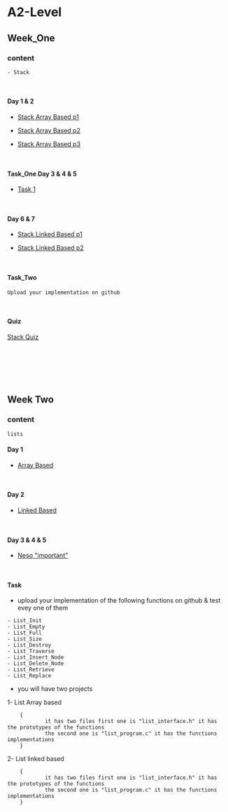 # A2-Level

## Week_One

### content
~~~
- Stack  
~~~
<p>&nbsp;</p>

#### Day 1 & 2
* [Stack Array Based p1](https://youtu.be/JmlIHoqaj4I?si=i0-tKyNa0yTozSyi)

* [Stack Array Based p2](https://youtu.be/ePRs24VWHtA?si=EG9BV3jSGbqJaTWz)

* [Stack Array Based p3](https://youtu.be/kahbXJ_nQzU?si=h2zqVRj8OzMZNjmQ)

<p>&nbsp;</p>

#### Task_One Day 3 & 4 & 5
* [Task 1](https://drive.google.com/file/d/1XVwxRERrskTKKvnFj4kv1-xH9a9Fxt2J/view?usp=sharing)

<p>&nbsp;</p>

#### Day 6 & 7

* [Stack Linked Based p1](https://youtu.be/m-FooXh-YzU?si=FhePExQrlEfKaYw-)

* [Stack Linked Based p2](https://youtu.be/y98U74U3BBE?si=lYIHMT97TUn84bg6)
<p>&nbsp;</p>

#### Task_Two 
~~~
Upload your implementation on github
~~~
<p>&nbsp;</p>

#### Quiz 

[Stack Quiz](https://docs.google.com/forms/d/e/1FAIpQLScdSOZZV9ZReH6286qJa7L89j6ZMtWreew6S2HSYdWzsMDxcQ/viewform)

<p>&nbsp;</p>
<p>&nbsp;</p>
<p>&nbsp;</p>


## Week Two

### content

~~~
lists
~~~

#### Day 1 

* [Array Based](https://youtu.be/rNPSEjNDRkk?si=L2gcX7vTpqMJEzQ-)

<p>&nbsp;</p>

#### Day 2 

* [Linked Based](https://youtu.be/rNPSEjNDRkk?si=L2gcX7vTpqMJEzQ-)

<p>&nbsp;</p>

#### Day 3 & 4 & 5

* [Neso "important"](https://www.youtube.com/playlist?list=PLpYOpjNLz0aGIL9xaFHbw16uEmFxzy2rs)

<p>&nbsp;</p>

#### Task

* upload your implementation of the following functions on github & test evey one of them
~~~
- List_Init
- List_Empty
- List_Full
- List_Size
- List_Destroy
- List_Traverse
- List_Insert_Node
- List_Delete_Node
- List_Retrieve
- List_Replace
~~~

* you will have two projects 

1- List Array based 

        {
                it has two files first one is "list_interface.h" it has the prototypes of the functions
                the second one is "list_program.c" it has the functions implementations  
        }


2- List linked based 

        {
                it has two files first one is "list_interface.h" it has the prototypes of the functions
                the second one is "list_program.c" it has the functions implementations  
        }
